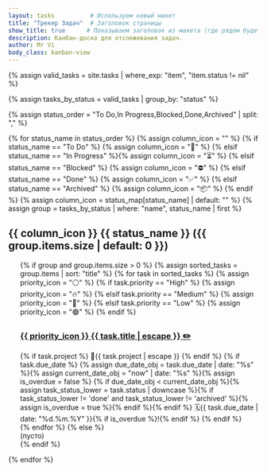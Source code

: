 ```yaml
---
layout: tasks          # Используем новый макет
title: "Трекер Задач"  # Заголовок страницы
show_title: true      # Показываем заголовок из макета (где рядом будет кнопка "Добавить")
description: Канбан-доска для отслеживания задач.
author: Mr Vi
body_class: kanban-view
---
```




<!-- Фильтр для исключения задач без статуса -->
{% assign valid_tasks = site.tasks | where_exp: "item", "item.status != nil" %}
<!-- Группируем задачи по статусу -->
{% assign tasks_by_status = valid_tasks | group_by: "status" %}
<!-- Задаем желаемый порядок колонок -->
{% assign status_order = "To Do,In Progress,Blocked,Done,Archived" | split: "," %}

<div class="kanban-board">

{% for status_name in status_order %}
  {% assign column_icon = "" %}
  {% if status_name == "To Do" %}       {% assign column_icon = "📝" %}
  {% elsif status_name == "In Progress" %}{% assign column_icon = "⏳" %}
  {% elsif status_name == "Blocked" %}    {% assign column_icon = "⛔" %}
  {% elsif status_name == "Done" %}       {% assign column_icon = "✅" %}
  {% elsif status_name == "Archived" %}   {% assign column_icon = "📦" %}
  {% endif %}
  {% assign column_icon = status_map[status_name] | default: "" %}
  {% assign group = tasks_by_status | where: "name", status_name | first %}
  <div class="kanban-column status-{{ status_name | downcase | replace: ' ', '-' }}">
    <!-- Заголовок колонки -->
    <h2 class="column-title">
        <span class="column-icon">{{ column_icon }}</span>
        {{ status_name }}
        <span class="task-count">({{ group.items.size | default: 0 }})</span>
    </h2>
    <ul class="task-list">
      {% if group and group.items.size > 0 %}
        <!-- Сортировка -->
        {% assign sorted_tasks = group.items | sort: "title" %}
        {% for task in sorted_tasks %}
            <!-- Определяем иконку приоритета через if/elsif -->
            {% assign priority_icon = "⚪" %} <!-- Значение по умолчанию -->
            {% if task.priority == "High" %}     {% assign priority_icon = "🔥" %}
            {% elsif task.priority == "Medium" %} {% assign priority_icon = "🔸" %}
            {% elsif task.priority == "Low" %}    {% assign priority_icon = "🟢" %}
            {% endif %}
            <!-- Обертка LI для карточки -->
            <li class="task-card priority-{{ task.priority | downcase }}"
                data-project="{{ task.project | escape }}"
                data-priority="{{ task.priority | escape }}"
                data-status="{{ task.status | escape }}"
                >
                <!-- ЗАГОЛОВОК СТАЛ ССЫЛКОЙ -->
                <h3 class="task-title">
                    <a href="{{ task.url | relative_url }}" class="task-title-link">
                       <span class="priority-icon" title="Приоритет: {{ task.priority }}">{{ priority_icon }}</span>
                       {{ task.title | escape }}
                    </a>
                    <!-- Ссылка на редактирование -->
                    <a href="{{ site.github.repository_url }}/edit/{{ site.github.source.branch | default: 'main' }}/{{ task.path }}" target="_blank" title="Редактировать задачу" class="edit-task-link">✏️</a>
                </h3>
                <!-- Теги -->
                <div class="task-tags">
                    {% if task.project %}
                    <span class="task-project tag"><span class="tag-icon">📁</span>{{ task.project | escape }}</span>
                    {% endif %}
                    {% if task.due_date %}
                        {% assign due_date_obj = task.due_date | date: "%s" %}{% assign current_date_obj = "now" | date: "%s" %}{% assign is_overdue = false %}
                        {% if due_date_obj < current_date_obj %}{% assign task_status_lower = task.status | downcase %}{% if task_status_lower != 'done' and task_status_lower != 'archived' %}{% assign is_overdue = true %}{% endif %}{% endif %}
                        <span class="task-due-date tag {% if is_overdue %}overdue{% endif %}">
                            <span class="tag-icon">🗓️</span>{{ task.due_date | date: "%d.%m.%Y" }}{% if is_overdue %}!{% endif %}
                        </span>
                    {% endif %}
                </div>
                <!-- Описание здесь НЕ выводим -->
            </li>
        {% endfor %}
      {% else %}
        <li class="no-tasks">(пусто)</li>
      {% endif %}
    </ul>
  </div>  
{% endfor %}

</div>
